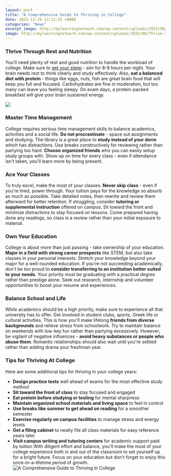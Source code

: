 ```yaml
---
layout: post
title: "A Comprehensive Guide to Thriving in College"
date: 2023-12-29 13:12:33 +0000
categories: "News"
excerpt_image: http://mylearningnetwork.com/wp-content/uploads/2015/08/Thrive-300x156.jpg
image: http://mylearningnetwork.com/wp-content/uploads/2015/08/Thrive-300x156.jpg
---
```


### Thrive Through Rest and Nutrition
You'll need plenty of rest and good nutrition to handle the workload of college. Make sure to [get your sleep](https://store.fi.io.vn/chihuahuas-christmas-lover-dog-303-chihuahua-dog) - aim for 8-9 hours per night. Your brain needs rest to think clearly and study effectively. Also, **eat a balanced diet with protein** - things like eggs, nuts, fish are great brain food that will keep you full and focused. Carbohydrates are fine in moderation, but too many can leave you feeling sleepy. On exam days, a protein-packed breakfast will give your brain sustained energy. 

![](https://i.ytimg.com/vi/oDmxxo1sYGQ/maxresdefault.jpg)
### Master Time Management 
College requires serious time management skills to balance academics, activities and a social life. **Do not procrastinate** - space out assignments and studying. The library is a great place to **study instead of your dorm** which has distractions. Use breaks constructively for reviewing rather than partying too hard. **Choose organized friends** who you can easily setup study groups with. Show up on time for every class - even if attendance isn't taken, you'll learn more by being present. 
### Ace Your Classes
To truly excel, make the most of your classes. **Never skip class** - even if you're tired, power through. Your tuition pays for the knowledge so absorb as much as possible. Take detailed notes, then rewrite and review them afterward for better retention. If struggling, consider **tutoring or supplemental instruction** offered on campus. Sit toward the front and minimize distractions to stay focused on lessons. Come prepared having done any readings, so class is a review rather than your initial exposure to material.
### Own Your Education 
College is about more than just passing - take ownership of your education. **Major in a field with strong career prospects** like STEM, but also take classes in your personal interests. Stretch your knowledge beyond your major for a well-rounded education. If you're not succeeding academically, don't be too proud to **consider transferring to an institution better suited to your needs**. Your priority must be graduating with a practical degree rather than prestige alone. Seek out research, internship and volunteer opportunities to boost your resume and experiences.
### Balance School and Life
While academics should be a high priority, make sure to experience all that university has to offer. Get involved in student clubs, sports, Greek life or cultural activities. This is how you'll make lifelong **friends from diverse backgrounds** and relieve stress from schoolwork. Try to maintain balance on weekends with low-key fun rather than partying excessively. However, be vigilant of negative influences - **avoid heavy substances or people who abuse them**. Romantic relationships should also wait until you're settled rather than adding drama your freshman year.  
### Tips for Thriving At College
Here are some additional tips for thriving in your college years:
- **Design practice tests** well ahead of exams for the most effective study method 
- **Sit toward the front of class** to stay focused and engaged
- **Eat protein before studying or testing** for mental sharpness
- **Maintain organized school materials and living space** to feel in control  
- **Use breaks like summer to get ahead on reading** for a smoother semester
- **Exercise regularly on campus facilities** to manage stress and energy levels
- **Get a filing cabinet** to neatly file all class materials for easy reference years later
- **Visit campus writing and tutoring centers** for academic support paid by tuition
With diligent effort and balance, you'll make the most of your college experience both in and out of the classroom to set yourself up for a bright future. Focus on your education but don't forget to enjoy this once-in-a-lifetime period of growth.
![A Comprehensive Guide to Thriving in College](http://mylearningnetwork.com/wp-content/uploads/2015/08/Thrive-300x156.jpg)